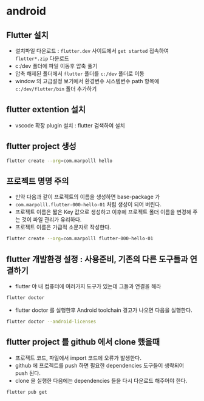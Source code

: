 # android

## Flutter 설치

- 설치파일 다운로드 : `flutter.dev` 사이트에서 `get started` 접속하여
  `flutter*.zip` 다운로드
- c:/dev 폴더에 파일 이동후 압축 풀기
- 압축 해제된 폴더에서 `flutter` 폴더를 `c:/dev` 폴더로 이동
- window 의 고급설정 보기에서 환경변수 시스템변수 path 항목에 `c:/dev/flutter/bin` 폴더 추가하기

## flutter extention 설치

- vscode 확장 plugin 설치 : flutter 검색하여 설치

## flutter project 생성

```bash
flutter create --org=com.marpolll hello
```

## 프로젝트 명명 주의

- 만약 다음과 같이 프로젝트의 이름을 생성하면 base-package 가
- `com.marpolll.flutter-000-hello-01` 처럼 생성이 되어 버린다.
- 프로젝트 이름은 짧은 Key 값으로 생성하고 이후에 프로젝트 폴더 이름을
  변경해 주는 것이 파일 관리가 유리하다.
- 프로젝트 이름은 가급적 소문자로 작성한다.

```bash
flutter create --org=com.marpolll flutter-000-hello-01
```

## flutter 개발환경 설정 : 사용준비, 기존의 다른 도구들과 연결하기

- flutter 야 내 컴퓨터에 여러가지 도구가 있는데 그들과 연결을 해라

```bash
flutter doctor
```

- flutter doctor 를 실행한후 Android toolchain 경고가 나오면 다음을 실행한다.

```bash
flutter doctor --android-licenses
```

## flutter project 를 github 에서 clone 했을때

- 프로젝트 코드, 파일에서 import 코드에 오류가 발생한다.
- github 에 프로젝트를 push 하면 필요한 dependencies 도구들이 생략되어
  push 된다.
- clone 을 실행한 다음에는 dependencies 들을 다시 다운로드 해주어야 한다.

```bash
flutter pub get
```
